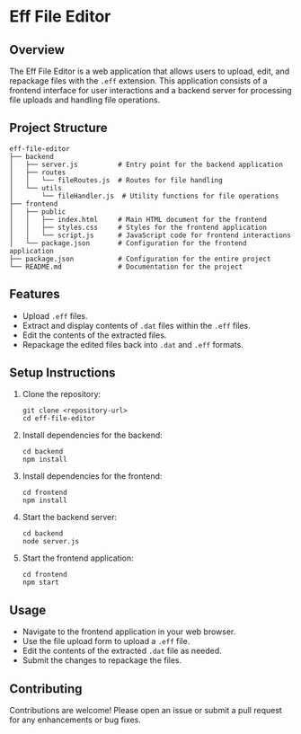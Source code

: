 # Eff File Editor

## Overview
The Eff File Editor is a web application that allows users to upload, edit, and repackage files with the `.eff` extension. This application consists of a frontend interface for user interactions and a backend server for processing file uploads and handling file operations.

## Project Structure
```
eff-file-editor
├── backend
│   ├── server.js          # Entry point for the backend application
│   ├── routes
│   │   └── fileRoutes.js  # Routes for file handling
│   └── utils
│       └── fileHandler.js  # Utility functions for file operations
├── frontend
│   ├── public
│   │   ├── index.html     # Main HTML document for the frontend
│   │   ├── styles.css     # Styles for the frontend application
│   │   └── script.js      # JavaScript code for frontend interactions
│   └── package.json       # Configuration for the frontend application
├── package.json           # Configuration for the entire project
└── README.md              # Documentation for the project
```

## Features
- Upload `.eff` files.
- Extract and display contents of `.dat` files within the `.eff` files.
- Edit the contents of the extracted files.
- Repackage the edited files back into `.dat` and `.eff` formats.

## Setup Instructions
1. Clone the repository:
   ```
   git clone <repository-url>
   cd eff-file-editor
   ```

2. Install dependencies for the backend:
   ```
   cd backend
   npm install
   ```

3. Install dependencies for the frontend:
   ```
   cd frontend
   npm install
   ```

4. Start the backend server:
   ```
   cd backend
   node server.js
   ```

5. Start the frontend application:
   ```
   cd frontend
   npm start
   ```

## Usage
- Navigate to the frontend application in your web browser.
- Use the file upload form to upload a `.eff` file.
- Edit the contents of the extracted `.dat` file as needed.
- Submit the changes to repackage the files.

## Contributing
Contributions are welcome! Please open an issue or submit a pull request for any enhancements or bug fixes.